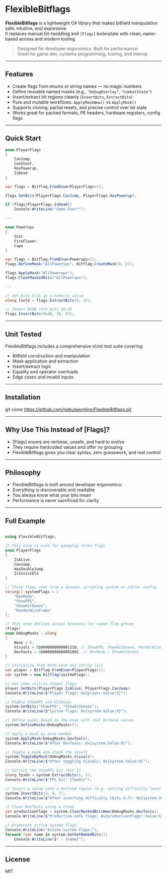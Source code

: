 # FlexibleBitflags

**FlexibleBitflags** is a lightweight C# library that makes bitfield manipulation safe, intuitive, and expressive.  
It replaces manual bit-twiddling and `[Flags]` boilerplate with clean, name-based access and modern tooling.

> Designed for developer ergonomics. Built for performance.  
> Great for game dev, systems programming, tooling, and interop.

---

## Features

- Create flags from enums or string names — no magic numbers
- Define reusable named masks (e.g., `"DebugOverlay"`, `"CombatState"`)
- Insert/extract bit regions cleanly (`InsertBits`, `ExtractBits`)
- Pure and mutable workflows: `ApplyMaskNew()` vs `ApplyMask()`
- Supports cloning, partial resets, and precise control over bit state
- Works great for packed formats, PE headers, hardware registers, config flags

---

## Quick Start

```csharp
enum PlayerFlags
{
    CanJump,
    CanShoot,
    HasPowerup,
    IsDead
}

var flags = Bitflag.FromEnum<PlayerFlags>();

flags.SetBits(PlayerFlags.CanJump, PlayerFlags.HasPowerup);

if (flags[PlayerFlags.IsDead])
    Console.WriteLine("Game Over!");

---

enum Powerups
{
    Star,
    FireFlower,
    Cape
}

var flags = Bitflag.FromEnum<Powerups>();
flags.DefineMask("AllPowerups", Bitflag.CreateMask(0, 2));

flags.ApplyMask("AllPowerups");
flags.ClearMaskedBits("AllPowerups");

---

// Get bits 8–15 as a numeric value
ulong field = flags.ExtractBits(8, 15);

// Insert 0xAB into bits 16–23
flags.InsertBits(0xAB, 16, 23);
```

---

## Unit Tested

FlexibleBitflags includes a comprehensive xUnit test suite covering:

 - Bitfield construction and manipulation
 - Mask application and extraction
 - Insert/extract logic
 - Equality and operator overloads
 - Edge cases and invalid inputs

---

 ## Installation

 git clone https://github.com/nebulaeonline/FlexibleBitflags.git

---

 ## Why Use This Instead of [Flags]?

  - [Flags] enums are verbose, unsafe, and hard to evolve
  - They require hardcoded values and offer no grouping
  - FlexibleBitflags gives you clear syntax, zero guesswork, and real control

  ---

  ## Philosophy

  - FlexibleBitflags is built around developer ergonomics:
  - Everything is discoverable and readable
  - You always know what your bits mean
  - Performance is never sacrificed for clarity

---

## Full Example

```csharp

using FlexibleBitflags;

// This enum is used for gameplay state flags
enum PlayerFlags
{
    IsAlive,
    CanJump,
    HasDoubleJump,
    IsInvisible
}

// These flags come from a dynamic scripting system or editor config
string[] systemFlags = [
    "DevMode",
    "ShowFPS",
    "ShowHitboxes",
    "RenderWireframe"
];

// This enum defines actual bitmasks for named flag groups
[Flags]
enum DebugMasks : ulong
{
    None = 0,
    Visuals = 0b0000000000001110, // ShowFPS, ShowHitboxes, RenderWireframe
    DevTools = 0b0000000000001001  // DevMode + ShowHitboxes
}

// Initialize from both enum and string list
var player = Bitflag.FromEnum<PlayerFlags>();
var system = new Bitflag(systemFlags);

// Set some initial player flags
player.SetBits(PlayerFlags.IsAlive, PlayerFlags.CanJump);
Console.WriteLine($"Player flags: 0x{player.Value:X}");

// Enable ShowFPS and Hitboxes
system.SetBits("ShowFPS", "ShowHitboxes");
Console.WriteLine($"System flags: 0x{system.Value:X}");

// Define masks based on the enum with real bitmask values
system.DefineMasks<DebugMasks>();

// Apply a mask by enum member
system.ApplyMask(DebugMasks.DevTools);
Console.WriteLine($"After DevTools: 0x{system.Value:X}");

// Toggle a mask and check the result
system.ToggleByMask(DebugMasks.Visuals);
Console.WriteLine($"After toggling Visuals: 0x{system.Value:X}");

// Extract the ShowFPS bit (bit 1)
ulong fpsOn = system.ExtractBits(1, 1);
Console.WriteLine($"FPS bit: {fpsOn}");

// Insert a value into a defined region (e.g. setting difficulty level 3 in bits 4–7)
system.InsertBits(3, 4, 7);
Console.WriteLine($"After inserting difficulty (bits 4–7): 0x{system.Value:X}");

// Clear DevTools using a clone
var productionFlags = system.ClearMaskedBitsNew(DebugMasks.DevTools);
Console.WriteLine($"Production-safe flags: 0x{productionFlags!.Value:X}");

// Enumerate active system flags
Console.WriteLine("Active system flags:");
foreach (var name in system.GetSetNamedBits())
    Console.WriteLine($" - {name}");

```

---

## License

MIT